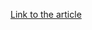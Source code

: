 [Link to the article](https://bi-zone.medium.com/sapphire-werewolf-polishes-amethyst-stealer-to-attack-over-300-companies-b547e8b76109?source=rss-3882bedad280------2)
